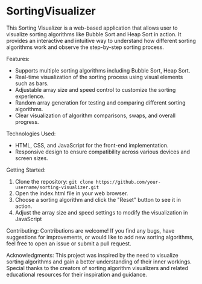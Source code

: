 # SortingVisualizer

This Sorting Visualizer is a web-based application that allows user to visualize sorting algorithms like Bubble Sort and Heap Sort in action. It provides an interactive and intuitive way to understand how different sorting algorithms work and observe the step-by-step sorting process.

Features:
- Supports multiple sorting algorithms including Bubble Sort, Heap Sort.
- Real-time visualization of the sorting process using visual elements such as bars.
- Adjustable array size and speed control to customize the sorting experience.
- Random array generation for testing and comparing different sorting algorithms.
- Clear visualization of algorithm comparisons, swaps, and overall progress.

Technologies Used:
- HTML, CSS, and JavaScript for the front-end implementation.
- Responsive design to ensure compatibility across various devices and screen sizes.

Getting Started:
1. Clone the repository: `git clone https://github.com/your-username/sorting-visualizer.git`
2. Open the index.html file in your web browser.
3. Choose a sorting algorithm and click the "Reset" button to see it in action.
4. Adjust the array size and speed settings to modify the visualization in JavaScript

Contributing:
Contributions are welcome! If you find any bugs, have suggestions for improvements, or would like to add new sorting algorithms, feel free to open an issue or submit a pull request.

Acknowledgments:
This project was inspired by the need to visualize sorting algorithms and gain a better understanding of their inner workings. Special thanks to the creators of sorting algorithm visualizers and related educational resources for their inspiration and guidance.
